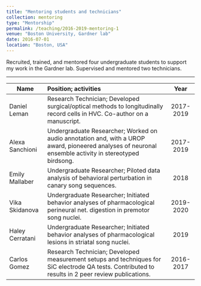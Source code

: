 ```yaml
---
title: "Mentoring students and technicians"
collection: mentoring
type: "Mentorship"
permalink: /teaching/2016-2019-mentoring-1
venue: "Boston University, Gardner lab"
date: 2016-07-01
location: "Boston, USA"
---
```


Recruited, trained, and mentored four undergraduate students to support my work in the Gardner lab. Supervised and mentored two technicians.

---

| Name          | Position; activities | Year  |
| ------------- |:---------------------|:-----:|
| Daniel Leman  | Research Technician; Developed surgical/optical methods to longitudinally record cells in HVC. Co-author on a manuscript. | 2017-2019 |
| Alexa Sanchioni| Undergraduate Researcher; Worked on audio annotation and, with a UROP award, pioneered analyses of neuronal ensemble activity in stereotyped birdsong.|2017-2019 |
| Emily Mallaber | Undergraduate Researcher; Piloted data analysis of behavioral perturbation in canary song sequences. | 2018 |
| Vika Skidanova | Undergraduate Researcher; Initiated behavior analyses of pharmacological perineural net. digestion in premotor song nuclei.|   2019-2020 |
| Haley Cerratani | Undergraduate Researcher; Initiated behavior analyses of pharmacological lesions in striatal song nuclei.|   2019 |
| Carlos Gomez | Research Technician; Developed measurement setups and techniques for SiC electrode QA tests. Contributed to results in 2 peer review publications. | 2016-2017 |
